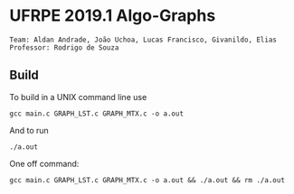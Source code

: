 # UFRPE 2019.1 Algo-Graphs

```
Team: Aldan Andrade, João Uchoa, Lucas Francisco, Givanildo, Elias
Professor: Rodrigo de Souza
```

## Build

To build in a UNIX command line use 
```
gcc main.c GRAPH_LST.c GRAPH_MTX.c -o a.out
```

And to run

```
./a.out    
```

One off command:

```
gcc main.c GRAPH_LST.c GRAPH_MTX.c -o a.out && ./a.out && rm ./a.out
```
